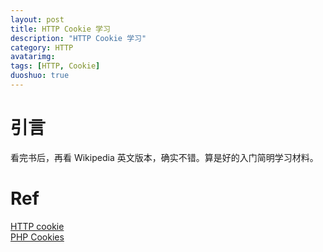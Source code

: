 ```yaml
---
layout: post
title: HTTP Cookie 学习
description: "HTTP Cookie 学习"
category: HTTP
avatarimg: 
tags: [HTTP, Cookie]
duoshuo: true
---
```


# 引言
看完书后，再看 Wikipedia 英文版本，确实不错。算是好的入门简明学习材料。

# Ref
[HTTP cookie](https://en.wikipedia.org/wiki/HTTP_cookie)  
[PHP Cookies](http://w3school.com.cn/php/php_cookies.asp)  
